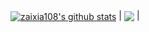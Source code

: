 <a href="https://github.com/anuraghazra/github-readme-stats"><img align="center" src="https://readme-stats-ten-iota.vercel.app/api?username=zaixia108&show_icons=true&include_all_commits=true&theme=ambient_gradient&hide_border=true&count_private=true" alt="zaixia108's github stats" /></a> | <a href="https://github.com/anuraghazra/github-readme-stats"><img align="center" src="https://readme-stats-ten-iota.vercel.app/api/top-langs/?username=zaixia108&layout=compact&theme=ambient_gradient&hide_border=true&count_private=true" /></a> |
<!--
**zaixia108/zaixia108** is a ✨ _special_ ✨ repository because its `README.md` (this file) appears on your GitHub profile.

Here are some ideas to get you started:

- 🔭 I’m currently working on ...
- 🌱 I’m currently learning ...
- 👯 I’m looking to collaborate on ...
- 🤔 I’m looking for help with ...
- 💬 Ask me about ...
- 📫 How to reach me: ...
- 😄 Pronouns: ...
- ⚡ Fun fact: ...
-->
